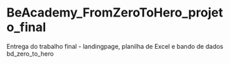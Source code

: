 # BeAcademy_FromZeroToHero_projeto_final
Entrega do trabalho final - landingpage, planilha de Excel e bando de dados bd_zero_to_hero
